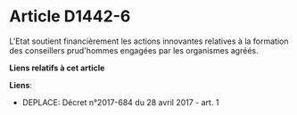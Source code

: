 # Article D1442-6

L'Etat soutient financièrement les actions innovantes relatives à la formation des conseillers prud'hommes engagées par les
organismes agréés.

**Liens relatifs à cet article**

**Liens**:

  - DEPLACE: Décret n°2017-684 du 28 avril 2017 - art. 1
